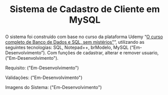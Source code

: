 <h1><p align="center">Sistema de Cadastro de Cliente em MySQL</h1>


O sistema foi construído com base no curso da plataforma Udemy “[O curso completo de Banco de Dados e SQL, sem mistérios"](https://www.udemy.com/course/bancos-de-dados-relacionais-basico-avancado/)”, utilizando as seguintes tecnologias: SQL, Notepad++, brModelo, MySQL (“Em-Desenvolvimento”). Com funções de cadastrar, alterar e remover usuario, ("Em-Desenvolvimento").

Requisito: ("Em-Desenvolvimento")

Validações: ("Em-Desenvolvimento")

Imagens do Sistema: ("Em-Desenvolvimento")
